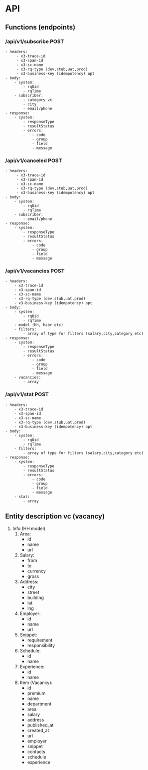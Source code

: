 # API

## Functions (endpoints)

### **/api/v1/subscribe POST**
    - headers:
         - x3-trace-id
         - x3-span-id
         - x3-sc-name
         - x3-rq-type (dev,stub,uat,prod)
         - x3-business-key (idempotency) opt
    - body:
        - system:
            - rqUid
            - rqTime
        - subscriber:
            - category vc
            - city
            - email/phone
    - response:
        - system:
            - responseType
            - resultStatus
            - errors:
                - code
                - group
                - field
                - message

### **/api/v1/canceled POST**
    - headers:
         - x3-trace-id
         - x3-span-id
         - x3-sc-name
         - x3-rq-type (dev,stub,uat,prod)
         - x3-business-key (idempotency) opt
    - body:
        - system:
            - rqUid
            - rqTime
        - subscriber:
            - email/phone
    - response:
        - system:
            - responseType
            - resultStatus
            - errors:
                - code
                - group
                - field
                - message

### **/api/v1/vacancies POST**
    - headers:
        - x3-trace-id
        - x3-span-id
        - x3-sc-name
        - x3-rq-type (dev,stub,uat,prod)
        - x3-business-key (idempotency) opt
    - body:
        - system:
            - rqUid
            - rqTime
        - model (hh, habr etc)
        - filters:
            - array of type for filters (salary,city,category etc)
    - response:
        - system:
            - responseType
            - resultStatus
            - errors:
                - code
                - group
                - field
                - message
        - vacancies:
            - array

### **/api/v1/stat POST**
    - headers:
        - x3-trace-id
        - x3-span-id
        - x3-sc-name
        - x3-rq-type (dev,stub,uat,prod)
        - x3-business-key (idempotency) opt
    - body:
        - system:
            - rqUid
            - rqTime
        - filters:
            - array of type for filters (salary,city,category etc)
    - response:
        - system:
            - responseType
            - resultStatus
            - errors:
                - code
                - group
                - field
                - message
        - stat:
            - array

## Entity description vc (vacancy)

1. Info (HH model)
    1. Area:
       - id
       - name
       - url
    2. Salary:
       - from
       - to
       - currency
       - gross
    3. Address:
       - city
       - street
       - building
       - lat
       - lng
    4. Employer:
       - id
       - name
       - url
    5. Snippet:
       - requirement
       - responsibility
    6. Schedule:
       - id
       - name
    7. Experience:
       - id
       - name
    8. Item (Vacancy):
       - id
       - premium
       - name
       - department
       - area
       - salary
       - address
       - published_at
       - created_at
       - url
       - employer
       - snippet
       - contacts
       - schedule
       - experience

